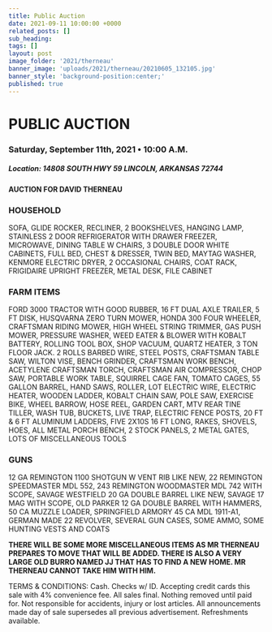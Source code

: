 ```yaml
---
title: Public Auction
date: 2021-09-11 10:00:00 +0000
related_posts: []
sub_heading:  
tags: []
layout: post
image_folder: '2021/therneau'
banner_image: 'uploads/2021/therneau/20210605_132105.jpg'
banner_style: 'background-position:center;'
published: true
---
```

# PUBLIC AUCTION
### Saturday, September 11th, 2021 • 10:00 A.M.

##### **Location:** 14808 SOUTH HWY 59 LINCOLN, ARKANSAS 72744
<!--header-->

__AUCTION FOR DAVID THERNEAU__

### HOUSEHOLD
SOFA, GLIDE ROCKER, RECLINER, 2 BOOKSHELVES, HANGING LAMP, STAINLESS 2 DOOR  REFRIGERATOR WITH DRAWER FREEZER, MICROWAVE, DINING TABLE W CHAIRS, 3 DOUBLE DOOR WHITE CABINETS, FULL BED, CHEST & DRESSER, TWIN BED, MAYTAG WASHER, KENMORE ELECTRIC DRYER, 2 OCCASIONAL CHAIRS, COAT RACK, FRIGIDAIRE UPRIGHT FREEZER, METAL DESK, FILE CABINET
<!--break-->
### FARM ITEMS
FORD 3000 TRACTOR WITH GOOD RUBBER, 16 FT DUAL AXLE TRAILER, 5 FT DISK, HUSQVARNA  ZERO TURN MOWER, HONDA 300 FOUR WHEELER, CRAFTSMAN RIDING MOWER, HIGH WHEEL STRING TRIMMER, GAS PUSH MOWER, PRESSURE WASHER, WEED EATER & BLOWER WITH KOBALT BATTERY, ROLLING TOOL BOX, SHOP VACUUM, QUARTZ HEATER, 3 TON FLOOR JACK. 2 ROLLS BARBED WIRE, STEEL POSTS, CRAFTSMAN TABLE SAW, WILTON VISE, BENCH GRINDER, CRAFTSMAN WORK BENCH, ACETYLENE CRAFTSMAN TORCH, CRAFTSMAN AIR COMPRESSOR, CHOP SAW, PORTABLE WORK TABLE, SQUIRREL CAGE FAN, TOMATO CAGES, 55 GALLON BARREL, HAND SAWS, ROLLER, LOT ELECTRIC WIRE, ELECTRIC HEATER, WOODEN LADDER, KOBALT CHAIN SAW, POLE SAW, EXERCISE BIKE, WHEEL BARROW, HOSE REEL, GARDEN CART, MTV REAR TINE TILLER, WASH TUB, BUCKETS, LIVE TRAP, ELECTRIC FENCE POSTS, 20 FT  & 6 FT ALUMINUM LADDERS, FIVE 2X10S 16 FT LONG, RAKES, SHOVELS, HOES, ALL METAL PORCH BENCH, 2 STOCK PANELS, 2 METAL GATES, LOTS OF MISCELLANEOUS TOOLS

### GUNS
12 GA REMINGTON 1100 SHOTGUN W VENT RIB LIKE NEW, 22 REMINGTON SPEEDMASTER MDL 552, 243 REMINGTON WOODMASTER MDL 742 WITH SCOPE, SAVAGE WESTFIELD 20 GA DOUBLE BARREL LIKE NEW, SAVAGE 17 MAG WITH SCOPE, OLD PARKER 12 GA DOUBLE BARREL WITH HAMMERS, 50 CA MUZZLE LOADER, SPRINGFIELD  ARMORY 45 CA MDL 1911-A1, GERMAN MADE 22 REVOLVER, SEVERAL GUN CASES, SOME AMMO, SOME HUNTING VESTS AND COATS

__THERE WILL BE SOME MORE MISCELLANEOUS ITEMS AS MR THERNEAU PREPARES TO MOVE THAT WILL BE ADDED. THERE IS ALSO A VERY LARGE OLD BURRO NAMED JJ THAT HAS TO FIND A NEW HOME. MR THERNEAU CANNOT TAKE HIM WITH HIM.__


TERMS & CONDITIONS: Cash. Checks w/ ID. Accepting credit cards this sale with 4% convenience fee. All sales final. Nothing removed until paid for. Not responsible for accidents, injury or lost articles. All announcements made day of sale supersedes all previous advertisement. Refreshments available. 
